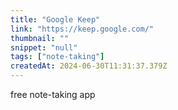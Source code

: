 ```yaml
---
title: "Google Keep"
link: "https://keep.google.com/"
thumbnail: ""
snippet: "null"
tags: ["note-taking"]
createdAt: 2024-06-30T11:31:37.379Z
---
```

free note-taking app
